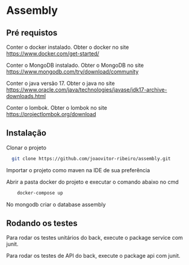 # Assembly


## Pré requistos 

Conter o docker instalado. Obter o docker no site https://www.docker.com/get-started/ 

Conter o MongoDB instalado. Obter o MongoDB no site https://www.mongodb.com/try/download/community

Conter o java versão 17. Obter o java no site https://www.oracle.com/java/technologies/javase/jdk17-archive-downloads.html

Conter o lombok. Obter o lombok no site https://projectlombok.org/download

## Instalação

Clonar o projeto

```bash
  git clone https://github.com/joaovitor-ribeiro/assembly.git
```
Importar o projeto como maven na IDE de sua preferência

Abrir a pasta docker do projeto e executar o comando abaixo no cmd 

```bash
    docker-compose up
```

No mongodb criar o database assembly

## Rodando os testes

Para rodar os testes unitários do back, execute o package service com junit.

Para rodar os testes de API do back, execute o package api com junit.
